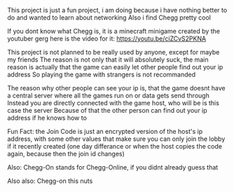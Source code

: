 This project is just a fun project, i am doing because i have nothing better to do and wanted to learn about networking
Also i find Chegg pretty cool

If you dont know what Chegg is, it is a minecraft minigame created by the youtuber gerg
here is the video for it: https://youtu.be/ciZCvS2PKNA

This project is not planned to be really used by anyone, except for maybe my friends
The reason is not only that it will absolutely suck, the main reason is actually that the game can easily let other people find out your ip address
So playing the game with strangers is not recommanded

The reason why other people can see your ip is, that the game doesnt have a central server where all the games run on or data gets send through
Instead you are directly connected with the game host, who will be is this case the server
Because of that the other person can find out your ip address if he knows how to

Fun Fact: the Join Code is just an encrypted version of the host's ip address, with some other values that make sure you can only join the lobby if it recently created (one day differance or when the host copies the code again, because then the join id changes)

Also: Chegg-On stands for Chegg-Online, if you didnt already guess that

Also also: Chegg-on this nuts
